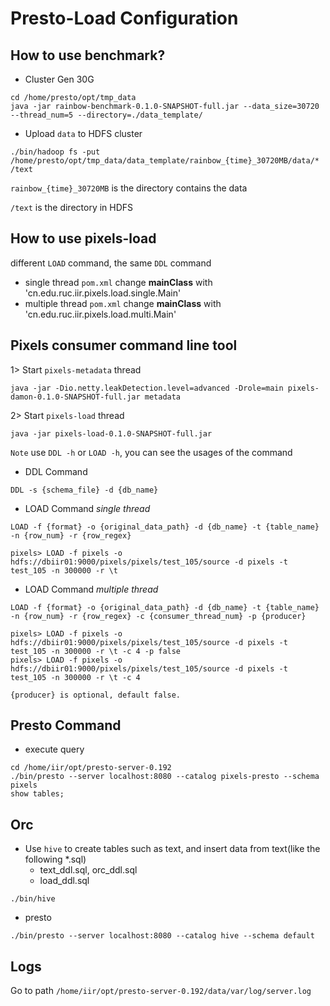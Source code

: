 # Presto-Load Configuration

## How to use benchmark?
- Cluster Gen 30G
```
cd /home/presto/opt/tmp_data
java -jar rainbow-benchmark-0.1.0-SNAPSHOT-full.jar --data_size=30720 --thread_num=5 --directory=./data_template/
```
- Upload `data` to HDFS cluster
```
./bin/hadoop fs -put /home/presto/opt/tmp_data/data_template/rainbow_{time}_30720MB/data/* /text
```
`rainbow_{time}_30720MB` is the directory contains the data

`/text` is the directory in HDFS

## How to use pixels-load
different `LOAD` command, the same `DDL` command
- single thread
`pom.xml` change **mainClass** with 'cn.edu.ruc.iir.pixels.load.single.Main'
- multiple thread
`pom.xml` change **mainClass** with 'cn.edu.ruc.iir.pixels.load.multi.Main'

## Pixels consumer command line tool
1> Start `pixels-metadata` thread
```
java -jar -Dio.netty.leakDetection.level=advanced -Drole=main pixels-damon-0.1.0-SNAPSHOT-full.jar metadata
```
2> Start `pixels-load` thread
```
java -jar pixels-load-0.1.0-SNAPSHOT-full.jar
```
`Note` use `DDL -h` or `LOAD -h`, you can see the usages of the command
- DDL Command
```
DDL -s {schema_file} -d {db_name}
```
- LOAD Command *single thread*
```
LOAD -f {format} -o {original_data_path} -d {db_name} -t {table_name} -n {row_num} -r {row_regex}

pixels> LOAD -f pixels -o hdfs://dbiir01:9000/pixels/pixels/test_105/source -d pixels -t test_105 -n 300000 -r \t
```
- LOAD Command *multiple thread*
```
LOAD -f {format} -o {original_data_path} -d {db_name} -t {table_name} -n {row_num} -r {row_regex} -c {consumer_thread_num} -p {producer}

pixels> LOAD -f pixels -o hdfs://dbiir01:9000/pixels/pixels/test_105/source -d pixels -t test_105 -n 300000 -r \t -c 4 -p false
pixels> LOAD -f pixels -o hdfs://dbiir01:9000/pixels/pixels/test_105/source -d pixels -t test_105 -n 300000 -r \t -c 4

{producer} is optional, default false.

```

## Presto Command
- execute query
```
cd /home/iir/opt/presto-server-0.192
./bin/presto --server localhost:8080 --catalog pixels-presto --schema pixels
show tables;
```

## Orc
- Use `hive` to create tables such as text,  and insert data from text(like the following *.sql)
    - text_ddl.sql, orc_ddl.sql
    - load_ddl.sql
```
./bin/hive
```

- presto
```
./bin/presto --server localhost:8080 --catalog hive --schema default
```

## Logs
Go to path `/home/iir/opt/presto-server-0.192/data/var/log/server.log` 